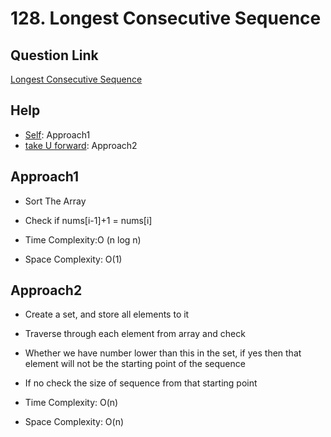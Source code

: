 
# 128. Longest Consecutive Sequence


## Question Link

[Longest Consecutive Sequence](https://leetcode.com/problems/longest-consecutive-sequence/)

## Help

- [Self](#): Approach1
- [take U forward](https://www.youtube.com/watch?v=qgizvmgeyUM): Approach2


## Approach1

- Sort The Array

- Check if nums[i-1]+1 = nums[i]

- Time Complexity:O (n log n)

- Space Complexity: O(1)

## Approach2

- Create a set, and store all elements to it

- Traverse through each element from array and check

- Whether we have number lower than this in the set, if yes then that element will not be the starting point of the sequence

- If no check the size of sequence from that starting point

- Time Complexity: O(n)

- Space Complexity: O(n)






